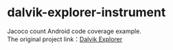# dalvik-explorer-instrument
Jacoco count Android code coverage example.  
The original project link：[Dalvik Explorer](https://f-droid.org/zh_Hans/packages/org.jessies.dalvikexplorer/) 